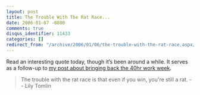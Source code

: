```yaml
---
layout: post
title: The Trouble With The Rat Race...
date: 2006-01-07 -0800
comments: true
disqus_identifier: 11433
categories: []
redirect_from: "/archive/2006/01/06/the-trouble-with-the-rat-race.aspx/"
---
```


Read an interesting quote today, though it’s been around a while. It
serves as a follow-up to [my post about bringing back the 40hr work
week](https://haacked.com/archive/2006/01/05/11417.aspx "Bring back the 40hr work week").

> The trouble with the rat race is that even if you win, you're still a
> rat. -- Lily Tomlin

